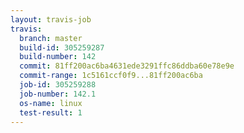 ```yaml
---
layout: travis-job
travis:
  branch: master
  build-id: 305259287
  build-number: 142
  commit: 81ff200ac6ba4631ede3291ffc86ddba60e78e9e
  commit-range: 1c5161ccf0f9...81ff200ac6ba
  job-id: 305259288
  job-number: 142.1
  os-name: linux
  test-result: 1
---
```

